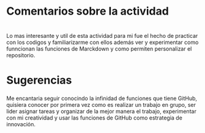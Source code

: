 # Comentarios sobre la actividad <h1>
Lo mas interesante y util de esta actividad para mi fue el hecho de practicar con los codigos y familiarizarme con ellos además ver y experimentar como funncionan las funciones de Marckdown y como permiten personalizar el repositorio.

# Sugerencias <h3>
Me encantaria seguir conocindo la infinidad de funciones que tiene GitHub, quisiera conocer por primera vez como es realizar un trabajo en grupo, ser lider asignar tareas y organizar de la mejor manera el trabajo, experimentar con mi creatividad y usar las funciones de GitHub como estrategia de innovación.
